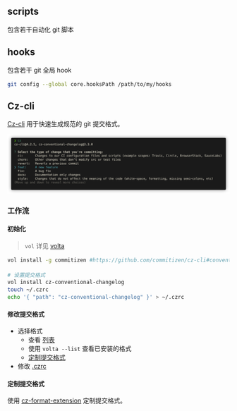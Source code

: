 ## scripts

包含若干自动化 git 脚本

## hooks

包含若干 git 全局 hook

```bash
git config --global core.hooksPath /path/to/my/hooks
```

## Cz-cli

[Cz-cli](https://github.com/commitizen/cz-cli#making-your-repo-commitizen-friendly) 用于快速生成规范的 git 提交格式。

![](../medias/2022-10-20-15-35-51.png)

### 工作流

#### 初始化

> `vol` 详见 [volta](../lang/javascript/README.md#volta)

```bash
vol install -g commitizen #https://github.com/commitizen/cz-cli#conventional-commit-messages-as-a-global-utility

# 设置提交格式
vol install cz-conventional-changelog
touch ~/.czrc
echo '{ "path": "cz-conventional-changelog" }' > ~/.czrc
```

#### 修改提交格式

-   选择格式
    -   查看 [列表](https://github.com/commitizen/cz-cli#making-your-repo-commitizen-friendly)
    -   使用 `volta --list` 查看已安装的格式
    -   [定制提交格式](#定制提交格式)
-   修改 [.czrc](./.czrc)

#### 定制提交格式

使用 [cz-format-extension](https://github.com/tyankatsu0105/cz-format-extension) 定制提交格式。
